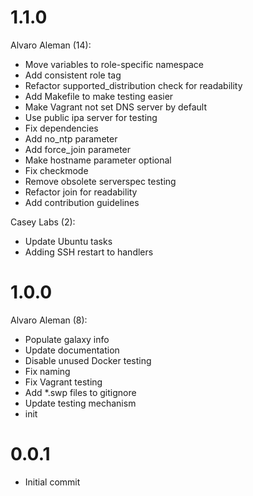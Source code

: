 # 1.1.0

Alvaro Aleman (14):

* Move variables to role-specific namespace
* Add consistent role tag
* Refactor supported_distribution check for readability
* Add Makefile to make testing easier
* Make Vagrant not set DNS server by default
* Use public ipa server for testing
* Fix dependencies
* Add no_ntp parameter
* Add force_join parameter
* Make hostname parameter optional
* Fix checkmode
* Remove obsolete serverspec testing
* Refactor join for readability
* Add contribution guidelines

Casey Labs (2):

* Update Ubuntu tasks
* Adding SSH restart to handlers

# 1.0.0

Alvaro Aleman (8):

* Populate galaxy info
* Update documentation
* Disable unused Docker testing
* Fix naming
* Fix Vagrant testing
* Add *.swp files to gitignore
* Update testing mechanism
* init

# 0.0.1

* Initial commit


<!-- vim: set nofen ts=4 sw=4 et: -->
